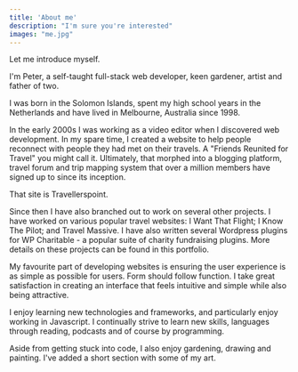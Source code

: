 ```yaml
---
title: 'About me'
description: "I'm sure you're interested"
images: "me.jpg"
---
```


Let me introduce myself.

I'm Peter, a self-taught full-stack web developer, keen gardener, artist and father of two.

I was born in the Solomon Islands, spent my high school years in the Netherlands and have lived in Melbourne, Australia since 1998.

In the early 2000s I was working as a video editor when I discovered web development. In my spare time, I created a website to help people reconnect with people they had met on their travels.
A "Friends Reunited for Travel" you might call it. Ultimately, that morphed into a blogging platform, travel forum and trip mapping system that over a million members have signed up to since its inception. 

That site is Travellerspoint.

Since then I have also branched out to work on several other projects. I have worked on various popular travel websites: I Want That Flight; I Know The Pilot; and Travel Massive. I have also written several Wordpress plugins for WP Charitable - a popular suite of charity fundraising plugins. More details on these projects can be found in this portfolio.

My favourite part of developing websites is ensuring the user experience is as simple as possible for users. Form should follow function. I take great satisfaction in creating an interface that feels intuitive and simple while also being attractive.

I enjoy learning new technologies and frameworks, and particularly enjoy working in Javascript. I continually strive to learn new skills, languages through reading, podcasts and of course by programming. 

Aside from getting stuck into code, I also enjoy gardening, drawing and painting. I've added a short section with some of my art.
